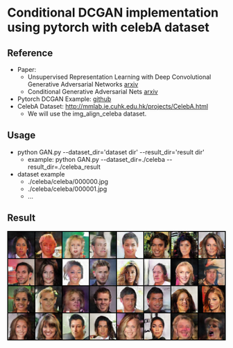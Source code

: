 # Conditional DCGAN implementation using pytorch with celebA dataset
## Reference
- Paper: 
    - Unsupervised Representation Learning with Deep Convolutional Generative Adversarial Networks [arxiv](https://arxiv.org/pdf/1511.06434.pdf)
    - Conditional Generative Adversarial Nets [arxiv](https://arxiv.org/pdf/1411.1784.pdf)
- Pytorch DCGAN Example: [github](https://github.com/pytorch/examples/tree/master/dcgan)
- CelebA Dataset: http://mmlab.ie.cuhk.edu.hk/projects/CelebA.html
    - We will use the img_align_celeba dataset.
## Usage
- python GAN.py --dataset_dir='dataset dir' --result_dir='result dir'
    - example: python GAN.py --dataset_dir=./celeba --result_dir=./celeba_result
- dataset example
    - ./celeba/celeba/000000.jpg
    - ./celeba/celeba/000001.jpg
    - ...
## Result
![epoch20](./result_sample/01_default_cdcgan_20epoch.png)
